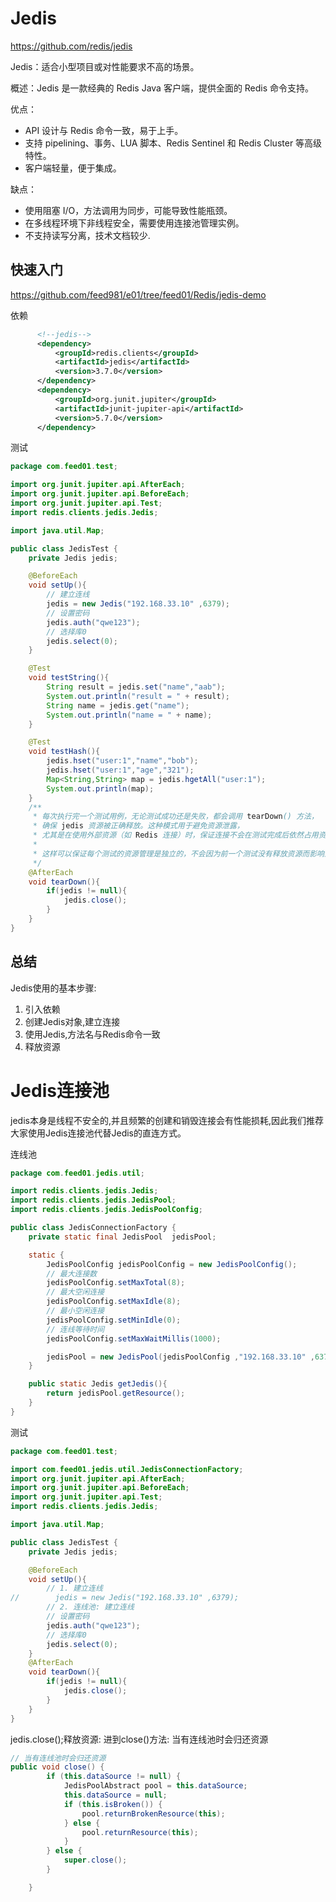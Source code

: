 # Jedis
https://github.com/redis/jedis

Jedis：适合小型项目或对性能要求不高的场景。

概述：Jedis 是一款经典的 Redis Java 客户端，提供全面的 Redis 命令支持。

优点：

- API 设计与 Redis 命令一致，易于上手。
- 支持 pipelining、事务、LUA 脚本、Redis Sentinel 和 Redis Cluster 等高级特性。
- 客户端轻量，便于集成。

缺点：

- 使用阻塞 I/O，方法调用为同步，可能导致性能瓶颈。
- 在多线程环境下非线程安全，需要使用连接池管理实例。
- 不支持读写分离，技术文档较少.

## 快速入门

https://github.com/feed981/e01/tree/feed01/Redis/jedis-demo

依赖
```xml 
      <!--jedis-->
      <dependency>
          <groupId>redis.clients</groupId>
          <artifactId>jedis</artifactId>
          <version>3.7.0</version>
      </dependency>
      <dependency>
          <groupId>org.junit.jupiter</groupId>
          <artifactId>junit-jupiter-api</artifactId>
          <version>5.7.0</version>
      </dependency>
```
测试
```java
package com.feed01.test;

import org.junit.jupiter.api.AfterEach;
import org.junit.jupiter.api.BeforeEach;
import org.junit.jupiter.api.Test;
import redis.clients.jedis.Jedis;

import java.util.Map;

public class JedisTest {
    private Jedis jedis;

    @BeforeEach
    void setUp(){
        // 建立连线
        jedis = new Jedis("192.168.33.10" ,6379);
        // 设置密码
        jedis.auth("qwe123");
        // 选择库0
        jedis.select(0);
    }

    @Test
    void testString(){
        String result = jedis.set("name","aab");
        System.out.println("result = " + result);
        String name = jedis.get("name");
        System.out.println("name = " + name);
    }

    @Test
    void testHash(){
        jedis.hset("user:1","name","bob");
        jedis.hset("user:1","age","321");
        Map<String,String> map = jedis.hgetAll("user:1");
        System.out.println(map);
    }
    /**
     * 每次执行完一个测试用例，无论测试成功还是失败，都会调用 tearDown() 方法，
     * 确保 jedis 资源被正确释放。这种模式用于避免资源泄露，
     * 尤其是在使用外部资源（如 Redis 连接）时，保证连接不会在测试完成后依然占用资源。
     *
     * 这样可以保证每个测试的资源管理是独立的，不会因为前一个测试没有释放资源而影响到后面的测试。
     */
    @AfterEach
    void tearDown(){
        if(jedis != null){
            jedis.close();
        }
    }
}

```

## 总结

Jedis使用的基本步骤:
1. 引入依赖
2. 创建Jedis对象,建立连接
3. 使用Jedis,方法名与Redis命令一致
4. 释放资源

# Jedis连接池
jedis本身是线程不安全的,并且频繁的创建和销毁连接会有性能损耗,因此我们推荐大家使用Jedis连接池代替Jedis的直连方式。

连线池
```java 
package com.feed01.jedis.util;

import redis.clients.jedis.Jedis;
import redis.clients.jedis.JedisPool;
import redis.clients.jedis.JedisPoolConfig;

public class JedisConnectionFactory {
    private static final JedisPool  jedisPool;

    static {
        JedisPoolConfig jedisPoolConfig = new JedisPoolConfig();
        // 最大连接数
        jedisPoolConfig.setMaxTotal(8);
        // 最大空闲连接
        jedisPoolConfig.setMaxIdle(8);
        // 最小空闲连接
        jedisPoolConfig.setMinIdle(0);
        // 连线等待时间
        jedisPoolConfig.setMaxWaitMillis(1000);

        jedisPool = new JedisPool(jedisPoolConfig ,"192.168.33.10" ,6379 ,1000 ,"qwe123");
    }

    public static Jedis getJedis(){
        return jedisPool.getResource();
    }
}

```

测试
```java
package com.feed01.test;

import com.feed01.jedis.util.JedisConnectionFactory;
import org.junit.jupiter.api.AfterEach;
import org.junit.jupiter.api.BeforeEach;
import org.junit.jupiter.api.Test;
import redis.clients.jedis.Jedis;

import java.util.Map;

public class JedisTest {
    private Jedis jedis;

    @BeforeEach
    void setUp(){
        // 1. 建立连线
//        jedis = new Jedis("192.168.33.10" ,6379);
        // 2. 连线池: 建立连线
        // 设置密码
        jedis.auth("qwe123");
        // 选择库0
        jedis.select(0);
    }
    @AfterEach
    void tearDown(){
        if(jedis != null){
            jedis.close();
        }
    }
}

```
jedis.close();释放资源: 进到close()方法: 当有连线池时会归还资源
```java    
// 当有连线池时会归还资源
public void close() {
        if (this.dataSource != null) {
            JedisPoolAbstract pool = this.dataSource;
            this.dataSource = null;
            if (this.isBroken()) {
                pool.returnBrokenResource(this);
            } else {
                pool.returnResource(this);
            }
        } else {
            super.close();
        }

    }
```


